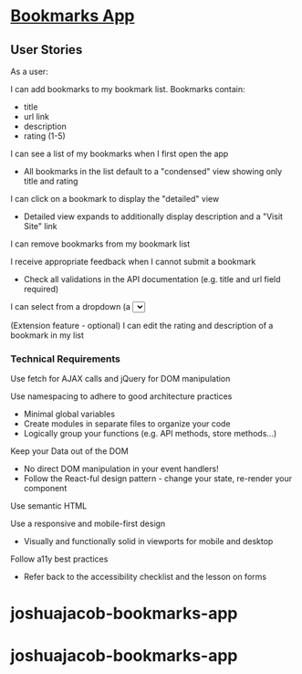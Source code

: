 # [Bookmarks App](https://thinkful-ei-unicorn.github.io/joshua-jacob-bookmarks-app/)



## User Stories
As a user:

I can add bookmarks to my bookmark list. Bookmarks contain:

  - title
  - url link
  - description
  - rating (1-5)
  
  
  
I can see a list of my bookmarks when I first open the app

  - All bookmarks in the list default to a "condensed" view showing only title and rating

I can click on a bookmark to display the "detailed" view

  - Detailed view expands to additionally display description and a "Visit Site" link

I can remove bookmarks from my bookmark list

I receive appropriate feedback when I cannot submit a bookmark

  - Check all validations in the API documentation (e.g. title and url field required)
  

I can select from a dropdown (a <select> element) a "minimum rating" to filter the list by all bookmarks rated at or above the chosen selection

(Extension feature - optional) I can edit the rating and description of a bookmark in my list

### Technical Requirements

Use fetch for AJAX calls and jQuery for DOM manipulation

Use namespacing to adhere to good architecture practices

  - Minimal global variables
  - Create modules in separate files to organize your code
  - Logically group your functions (e.g. API methods, store methods...)
  
   
 Keep your Data out of the DOM

  - No direct DOM manipulation in your event handlers!
  - Follow the React-ful design pattern - change your state, re-render your component
  
Use semantic HTML


Use a responsive and mobile-first design

  - Visually and functionally solid in viewports for mobile and desktop
  

Follow a11y best practices

  - Refer back to the accessibility checklist and the lesson on forms
# joshuajacob-bookmarks-app
# joshuajacob-bookmarks-app
